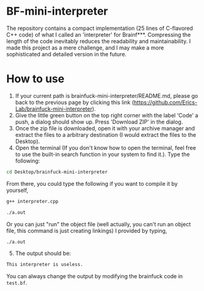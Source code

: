 # BF-mini-interpreter
The repository contains a compact implementation (25 lines of C-flavored C++ code) of what I called an 'interpreter' for Brainf***. Compressing the length of the code inevitably reduces the readability and maintainability. I made this project as a mere challenge, and I may make a more sophisticated and detailed version in the future.

# How to use

1.  If your current path is brainfuck-mini-interpreter/README.md, please go back to the previous page by clicking this link (https://github.com/Erics-Lab/brainfuck-mini-interpreter).
2.  Give the little green button on the top right corner with the label 'Code' a push, a dialog should show up. Press 'Download ZIP' in the dialog.
3.  Once the zip file is downloaded, open it with your archive manager and extract the files to a arbitrary destination (I would extract the files to the Desktop).
4.  Open the terminal (If you don't know how to open the terminal, feel free to use the built-in search function in your system to find it.). Type the following:

```bash
cd Desktop/brainfuck-mini-interpreter
```
  From there, you could type the following if you want to compile it by yourself,
```bash
g++ interpreter.cpp
```
```bash
./a.out
```
  Or you can just "run" the object file (well actually, you can't run an object file, this command is just creating linkings) I provided by typing,
```bash
./a.out
```
5.  The output should be:

```bash
This interpreter is useless.
```
  
  You can always change the output by modifying the brainfuck code in ```test.bf```.
